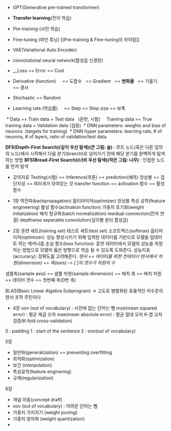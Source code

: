 - GPT(Generative pre-trained transformer)
- **Transfer learning**(전이 학습)
- Pre-training (사전 학습)
- Fine-tuning (파인 튜닝)
[[Pre-training & Fine-tuning의 차이점]]
- VAE(Variational Auto Encoder)

- convolutional neural network(합성곱 신경망)
* __Loss == Error == Cost
* Derivative (function)  
  == 도함수
  == Gradient
  == **변화율**
  == 기울기
  == 경사

* Stochastic == Random
* Learning rate (학습률)
    == Step == Step size == 보폭

 * Data == Train data + Test data   (훈련, 시험)
    Training data == True training data + Validation data (검증)
 * DNN parameters: weights and bias of neurons  (targets for training)
 * DNN hyper parameters: learning rate, # of neurons, # of layers, ratio of validation/test data

__DFS(Depth-First Search)(깊이 우선 탐색)(큰 그림: 숲)__ : 루트 노드(혹은 다른 임의의 노드)에서 시작해서 다음 분기(branch)로 넘어가기 전에 해당 분기를 완벽하게 탐색하는 방법
__BFS(Bread-First Search)(너비 우선 탐색)(작은 그림: 나무)__ : 인접한 노드를 먼저 탐색

- 강의자료
Testing(시험) == Inference(추론) == prediction(예측)
앙상블 == 집단지성 == 여러개가 모여있는 것
transfer function == activation 함수 == 활성 함수

- 1장
역전파(backpropagation)
옵티마이저(optimizer)
앙상블
특성 공학(feature engineering)
활성 함수(activation function)
가중치 초기화(weight initalization)
배치 정규화(batch normalization)
residual connection(잔차 연결)
depthwise separable convolution(깊이별 분리 합성곱)

- 2장
훈련 세트(training set)
테스트 세트(test set)
소프트맥스(softmax)
옵티마이저(optimizer): 성능 향상시키기 위해 입력된 데이터를 기반으로 모델을 업데이트 하는 메커니즘
손실 함수(loss function): 훈련 데이터에서 모델의 성능을 측정하는 방법으로 모델이 옳은 방향으로 학습 될 수 있도록 도와준다.
성능지표(accuracy): 정확도를 고려해준다.
*텐서 == 데이터를 위한 컨테이너
텐서에서 차원(dimension) == 축(axis)
-> [ ]의 갯수가 차원의 수*

샘플축(sample axis) 
	== 샘플 차원(sample dimension)
	== 배치 축
	== 배치 차원
	== 데이터 갯수
	== 첫번째 축(0번 축)

BLAS(Basic Linear Algebra Subprogram)
	-> 고도로 병렬화된 효율적인 저수준의 텐서 조작 루틴이다

- 4장
oov (out of vocabulary) : 사전에 없는 단어는 뺌
mse(mean squared error) : 평균 제곱 오차
mae(mean absolute error) : 평균 절대 오차
K-겹 교차 검증(K-fold cross-validation)

0 : padding
1 : start of the sentence
2 : oov(out of vocabulary)

5장
- 일반화(generalization) == preventing overfitting
- 최적화(optimization)
- 보간 (interpolation)
- 특성공학(feature enginering)
- 규제(regularization)

6장
- 개념 이동(concept draft)
- oov (out of vocabulary) : 어려운 단어는 뺌
- 가중치 가지치기 (weight puning)
- 가중치 양자화 (weight quantization)
- 